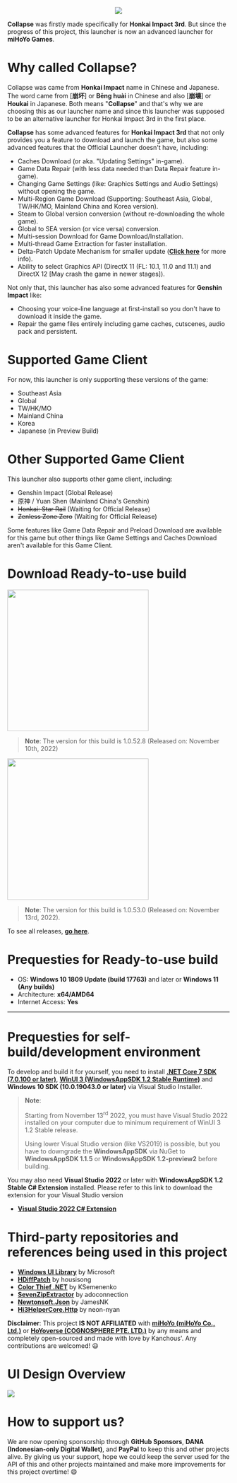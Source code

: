 <p align="center">
  <img src="https://raw.githubusercontent.com/neon-nyan/CollapseLauncher-Page/main/images/Banner20220719.webp"/>
</p>

**Collapse** was firstly made specifically for **Honkai Impact 3rd**. But since the progress of this project, this launcher is now an advanced launcher for **miHoYo Games**.

# Why called Collapse?
Collapse was came from **Honkai Impact** name in Chinese and Japanese. The word came from [**崩坏**] or **Bēng huài** in Chinese and also [**崩壊**] or **Houkai** in Japanese. Both means "**Collapse**" and that's why we are choosing this as our launcher name and since this launcher was supposed to be an alternative launcher for Honkai Impact 3rd in the first place.

**Collapse** has some advanced features for **Honkai Impact 3rd** that not only provides you a feature to download and launch the game, but also some advanced features that the Official Launcher doesn't have, including:
* Caches Download (or aka. "Updating Settings" in-game).
* Game Data Repair (with less data needed than Data Repair feature in-game).
* Changing Game Settings (like: Graphics Settings and Audio Settings) without opening the game.
* Multi-Region Game Download (Supporting: Southeast Asia, Global, TW/HK/MO, Mainland China and Korea version).
* Steam to Global version conversion (without re-downloading the whole game).
* Global to SEA version (or vice versa) conversion.
* Multi-session Download for Game Download/Installation.
* Multi-thread Game Extraction for faster installation.
* Delta-Patch Update Mechanism for smaller update ([**Click here**](https://github.com/neon-nyan/CollapseLauncher/wiki/Update-Game-Region-with-Delta-Patch) for more info).
* Ability to select Graphics API (DirectX 11 (FL: 10.1, 11.0 and 11.1) and DirectX 12 [May crash the game in newer stages]).

Not only that, this launcher has also some advanced features for **Genshin Impact** like:
* Choosing your voice-line language at first-install so you don't have to download it inside the game.
* Repair the game files entirely including game caches, cutscenes, audio pack and persistent.

# Supported Game Client
For now, this launcher is only supporting these versions of the game:
* Southeast Asia
* Global
* TW/HK/MO
* Mainland China
* Korea
* Japanese (in Preview Build)

# Other Supported Game Client
This launcher also supports other game client, including:
* Genshin Impact (Global Release)
* 原神 / Yuan Shen (Mainland China's Genshin)
* ~~Honkai: Star Rail~~ (Waiting for Official Release)
* ~~Zenless Zone Zero~~ (Waiting for Official Release)

Some features like Game Data Repair and Preload Download are available for this game but other things like Game Settings and Caches Download aren't available for this Game Client.

# Download Ready-to-use build
[<img src="https://user-images.githubusercontent.com/30566970/172445052-b0e62327-1d2e-4663-bc0f-af50c7f23615.svg" width="320"/>](https://github.com/neon-nyan/CollapseLauncher/releases/download/CL-v1.0.52.8-stable/CL-1.0.52.8_Installer.exe)
> **Note**: The version for this build is 1.0.52.8 (Released on: November 10th, 2022)

[<img src="https://user-images.githubusercontent.com/30566970/172445153-d098de0d-1236-4124-8e13-05000b374eb6.svg" width="320"/>](https://github.com/neon-nyan/CollapseLauncher/releases/download/CL-v1.0.53.0-pre/CL-1.0.53.0-preview_Installer.exe)
> **Note**: The version for this build is 1.0.53.0 (Released on: November 13rd, 2022).

To see all releases, [**go here**](https://github.com/neon-nyan/CollapseLauncher/releases).

# Prequesties for Ready-to-use build
- OS: **Windows 10 1809 Update (build 17763)** and later or **Windows 11 (Any builds)**
- Architecture: **x64/AMD64**
- Internet Access: **Yes**

***

# Prequesties for self-build/development environment
To develop and build it for yourself, you need to install [**.NET Core 7 SDK (7.0.100 or later)**](https://dotnet.microsoft.com/en-us/download/dotnet/7.0), [**WinUI 3 (WindowsAppSDK 1.2 Stable Runtime)**](https://aka.ms/windowsappsdk/1.2/latest/windowsappruntimeinstall-x64.exe) and **Windows 10 SDK (10.0.19043.0 or later)** via Visual Studio Installer.

> **Note**:
> 
> Starting from November 13<sup>rd</sup> 2022, you must have Visual Studio 2022 installed on your computer due to minimum requirement of WinUI 3 1.2 Stable release.
> 
> Using lower Visual Studio version (like VS2019) is possible, but you have to downgrade the **WindowsAppSDK** via NuGet to **WindowsAppSDK 1.1.5** or **WindowsAppSDK 1.2-preview2** before building.

You may also need **Visual Studio 2022** or later with **WindowsAppSDK 1.2 Stable C# Extension** installed.
Please refer to this link to download the extension for your Visual Studio version
- [**Visual Studio 2022 C# Extension**](https://aka.ms/windowsappsdk/1.2/latest/WindowsAppSDK.Cs.Extension.Dev17.Standalone.vsix)

# Third-party repositories and references being used in this project
- [**Windows UI Library**](https://github.com/microsoft/microsoft-ui-xaml) by Microsoft
- [**HDiffPatch**](https://github.com/sisong/HDiffPatch) by housisong
- [**Color Thief .NET**](https://github.com/KSemenenko/ColorThief) by KSemenenko
- [**SevenZipExtractor**](https://github.com/neon-nyan/SevenZipExtractor) by adoconnection
- [**Newtonsoft.Json**](https://github.com/JamesNK/Newtonsoft.Json) by JamesNK
- [**Hi3HelperCore.Http**](https://github.com/neon-nyan/Hi3HelperCore.Http) by neon-nyan

**Disclaimer**: This project **IS NOT AFFILIATED** with [**miHoYo (miHoYo Co., Ltd.)**](https://www.mihoyo.com/) or [**HoYoverse (COGNOSPHERE PTE. LTD.)**](https://www.hoyoverse.com/en-us) by any means and completely open-sourced and made with love by Kanchous'. Any contributions are welcomed! 😃

# UI Design Overview
![](https://raw.githubusercontent.com/neon-nyan/CollapseLauncher-Page/main/images/UI%20Overview%20RC2.webp)

# How to support us?
We are now opening sponsorship through **GitHub Sponsors**, **DANA (Indonesian-only Digital Wallet)**, and **PayPal** to keep this and other projects alive.
By giving us your support, hope we could keep the server used for the API of this and other projects maintained and make more improvements for this project overtime! :smile:
